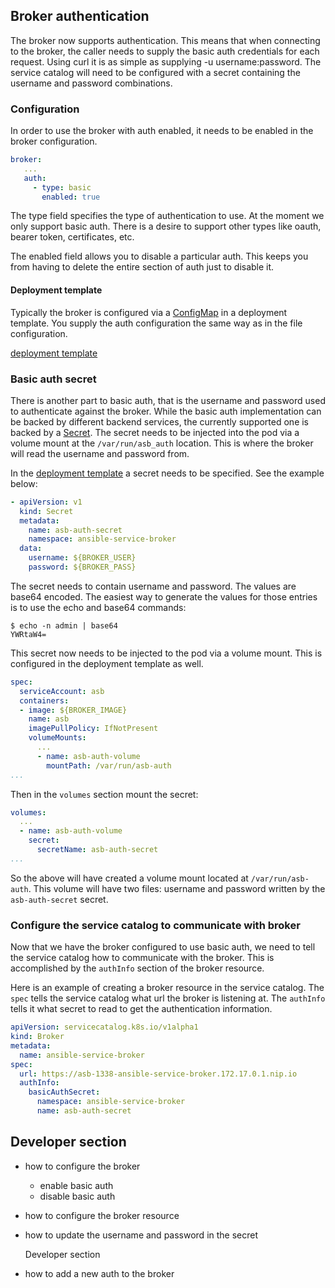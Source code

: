 ## Broker authentication

The broker now supports authentication. This means that when connecting to the
broker, the caller needs to supply the basic auth credentials for each request.
Using curl it is as simple as supplying -u username:password. The service
catalog will need to be configured with a secret containing the username and
password combinations.

### Configuration
In order to use the broker with auth enabled, it needs to be enabled in the
broker configuration.

```yaml
broker:
   ...
   auth:
     - type: basic
       enabled: true
```

The type field specifies the type of authentication to use. At the moment we
only support basic auth. There is a desire to support other types like oauth,
bearer token, certificates, etc.

The enabled field allows you to disable a particular auth. This keeps you from
having to delete the entire section of auth just to disable it.

#### Deployment template
Typically the broker is configured via a
[ConfigMap](https://docs.openshift.com/container-platform/3.5/dev_guide/configmaps.html) in a deployment template.
You supply the auth configuration the same way as in the file configuration.

[deployment template](https://github.com/openshift/ansible-service-broker/blob/master/templates/deploy-ansible-service-broker.template.yaml#L195-L197)

### Basic auth secret
There is another part to basic auth, that is the username and password used to
authenticate against the broker. While the basic auth implementation can be
backed by different backend services, the currently supported one is backed by a
[Secret](https://docs.openshift.com/container-platform/3.5/dev_guide/secrets.html).
The secret needs to be injected into the pod via a volume mount at the
`/var/run/asb_auth` location. This is where the broker will read the username
and password from.

In the [deployment template](https://github.com/openshift/ansible-service-broker/blob/master/templates/deploy-ansible-service-broker.template.yaml#L195-L197) a secret needs to be specified. See the example below:

```yaml
- apiVersion: v1
  kind: Secret
  metadata:
    name: asb-auth-secret
    namespace: ansible-service-broker
  data:
    username: ${BROKER_USER}
    password: ${BROKER_PASS}
```

The secret needs to contain username and password. The values are base64
encoded. The easiest way to generate the values for those entries is to use the
echo and base64 commands:

```
$ echo -n admin | base64
YWRtaW4=
```

This secret now needs to be injected to the pod via a volume mount. This is
configured in the deployment template as well.

```yaml
spec:
  serviceAccount: asb
  containers:
  - image: ${BROKER_IMAGE}
    name: asb
    imagePullPolicy: IfNotPresent
    volumeMounts:
      ...
      - name: asb-auth-volume
        mountPath: /var/run/asb-auth
...
```

Then in the `volumes` section mount the secret:

```yaml
volumes:
  ...
  - name: asb-auth-volume
    secret:
      secretName: asb-auth-secret
...
```
So the above will have created a volume mount located at `/var/run/asb-auth`.
This volume will have two files: username and password written by the
`asb-auth-secret` secret.

### Configure the service catalog to communicate with broker
Now that we have the broker configured to use basic auth, we need to tell the
service catalog how to communicate with the broker. This is accomplished by the
`authInfo` section of the broker resource.

Here is an example of creating a broker resource in the service catalog. The
`spec` tells the service catalog what url the broker is listening at. The
`authInfo` tells it what secret to read to get the authentication information.

```yaml
apiVersion: servicecatalog.k8s.io/v1alpha1
kind: Broker
metadata:
  name: ansible-service-broker
spec:
  url: https://asb-1338-ansible-service-broker.172.17.0.1.nip.io
  authInfo:
    basicAuthSecret:
      namespace: ansible-service-broker
      name: asb-auth-secret
```


## Developer section

* how to configure the broker
  * enable basic auth
  * disable basic auth
* how to configure the broker resource
* how to update the username and password in the secret

    Developer section
* how to add a new auth to the broker
